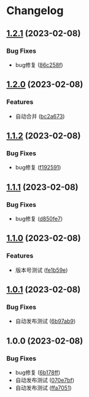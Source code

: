 # Changelog

## [1.2.1](https://github.com/or3ki/jav_bot/compare/v1.2.0...v1.2.1) (2023-02-08)


### Bug Fixes

* bug修复 ([86c258f](https://github.com/or3ki/jav_bot/commit/86c258f283bdb43041a71429d9eab567adce8ecf))

## [1.2.0](https://github.com/or3ki/jav_bot/compare/v1.1.2...v1.2.0) (2023-02-08)


### Features

* 自动合并 ([bc2a673](https://github.com/or3ki/jav_bot/commit/bc2a673ef3b7045b8139a02e5b502477b0329f8e))

## [1.1.2](https://github.com/or3ki/jav_bot/compare/v1.1.1...v1.1.2) (2023-02-08)


### Bug Fixes

* bug修复 ([f192591](https://github.com/or3ki/jav_bot/commit/f192591030e8c04897c7628d45268f86c4a12058))

## [1.1.1](https://github.com/or3ki/jav_bot/compare/v1.1.0...v1.1.1) (2023-02-08)


### Bug Fixes

* bug修复 ([d850fe7](https://github.com/or3ki/jav_bot/commit/d850fe787281362fd7b2aebcd840920ff2300eb9))

## [1.1.0](https://github.com/or3ki/jav_bot/compare/v1.0.1...v1.1.0) (2023-02-08)


### Features

* 版本号测试 ([fe1b59e](https://github.com/or3ki/jav_bot/commit/fe1b59ea87215de962347af197a4d0add948197a))

## [1.0.1](https://github.com/or3ki/jav_bot/compare/v1.0.0...v1.0.1) (2023-02-08)


### Bug Fixes

* 自动发布测试 ([6b97ab9](https://github.com/or3ki/jav_bot/commit/6b97ab9cb8418f18aadf5aa6d8a246475e4857c2))

## 1.0.0 (2023-02-08)


### Bug Fixes

* bug修复 ([6b178ff](https://github.com/or3ki/jav_bot/commit/6b178ffd4c5ed88fad714ad15a9899c6dab5bafa))
* 自动发布测试 ([070e7bf](https://github.com/or3ki/jav_bot/commit/070e7bf2660ed916da19fb46f42147ddb5f3403a))
* 自动发布测试 ([ffa7051](https://github.com/or3ki/jav_bot/commit/ffa70519be01484dd795475427fb74130477ff33))
